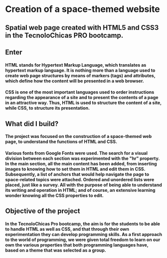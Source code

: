 # Creation of a space-themed website
## Spatial web page created with HTML5 and CSS3 in the TecnoloChicas PRO bootcamp. ##

## Enter
#### HTML stands for Hypertext Markup Language, which translates as hypertext markup language. It is nothing more than a language used to create web page structures by means of markers (tags) and attributes, which define how the content will be presented in a web browser.
#### CSS is one of the most important languages ​​used to order instructions regarding the appearance of a site and to present the contents of a page in an attractive way. Thus, HTML is used to structure the content of a site, while CSS, to structure its presentation.

## What did I build?
#### The project was focused on the construction of a space-themed web page, to understand the functions of HTML and CSS.
#### Various fonts from Google Fonts were used. The search for a visual division between each section was experimented with the "hr" property. In the main section, all the main content has been added, from inserting images to knowing how to set them in HTML and edit them in CSS. Subsequently, a list of anchors that would help navigate the page to space-related topics were attached. Ordered and unordered lists were placed, just like a survey. All with the purpose of being able to understand its writing and operation in HTML; and of course, an extensive learning wonder knowing all the CSS properties to edit.
###

## Objective of the project
#### In the TecnoloChicas Pro bootcamp, the aim is for the students to be able to handle HTML as well as CSS, and that through their own experimentation they can develop programming skills. As a first approach to the world of programming, we were given total freedom to learn on our own the various properties that both programming languages ​​have, based on a theme that was selected as a group.
